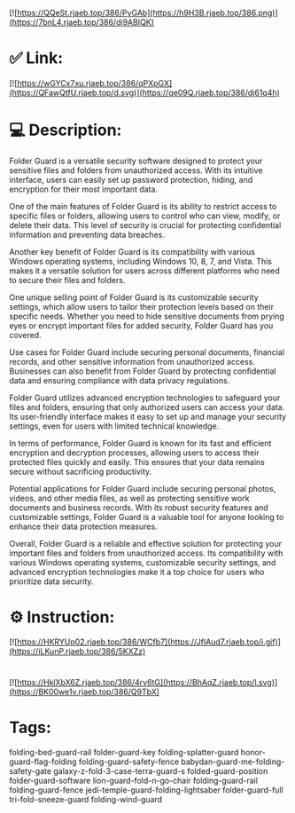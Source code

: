 [![https://QQeSt.rjaeb.top/386/PyGAb](https://h9H3B.rjaeb.top/386.png)](https://7bnL4.rjaeb.top/386/dj9ABIQK)
# ✅ Link:
[![https://wGYCx7xu.rjaeb.top/386/qPXpGX](https://QFawQtfU.rjaeb.top/d.svg)](https://qe09Q.rjaeb.top/386/dj61q4h)
# 💻 Description:
Folder Guard is a versatile security software designed to protect your sensitive files and folders from unauthorized access. With its intuitive interface, users can easily set up password protection, hiding, and encryption for their most important data.

One of the main features of Folder Guard is its ability to restrict access to specific files or folders, allowing users to control who can view, modify, or delete their data. This level of security is crucial for protecting confidential information and preventing data breaches.

Another key benefit of Folder Guard is its compatibility with various Windows operating systems, including Windows 10, 8, 7, and Vista. This makes it a versatile solution for users across different platforms who need to secure their files and folders.

One unique selling point of Folder Guard is its customizable security settings, which allow users to tailor their protection levels based on their specific needs. Whether you need to hide sensitive documents from prying eyes or encrypt important files for added security, Folder Guard has you covered.

Use cases for Folder Guard include securing personal documents, financial records, and other sensitive information from unauthorized access. Businesses can also benefit from Folder Guard by protecting confidential data and ensuring compliance with data privacy regulations.

Folder Guard utilizes advanced encryption technologies to safeguard your files and folders, ensuring that only authorized users can access your data. Its user-friendly interface makes it easy to set up and manage your security settings, even for users with limited technical knowledge.

In terms of performance, Folder Guard is known for its fast and efficient encryption and decryption processes, allowing users to access their protected files quickly and easily. This ensures that your data remains secure without sacrificing productivity.

Potential applications for Folder Guard include securing personal photos, videos, and other media files, as well as protecting sensitive work documents and business records. With its robust security features and customizable settings, Folder Guard is a valuable tool for anyone looking to enhance their data protection measures.

Overall, Folder Guard is a reliable and effective solution for protecting your important files and folders from unauthorized access. Its compatibility with various Windows operating systems, customizable security settings, and advanced encryption technologies make it a top choice for users who prioritize data security.

# ⚙️ Instruction:
[![https://HKRYUp02.rjaeb.top/386/WCfb7](https://JfIAud7.rjaeb.top/i.gif)](https://iLKunP.rjaeb.top/386/5KXZz)
#
[![https://HklXbX6Z.rjaeb.top/386/4rv6tG](https://BhAqZ.rjaeb.top/l.svg)](https://BK00we1v.rjaeb.top/386/Q9TbX)
# Tags:
folding-bed-guard-rail folder-guard-key folding-splatter-guard honor-guard-flag-folding folding-guard-safety-fence babydan-guard-me-folding-safety-gate galaxy-z-fold-3-case-terra-guard-s folded-guard-position folder-guard-software lion-guard-fold-n-go-chair folding-guard-rail folding-guard-fence jedi-temple-guard-folding-lightsaber folder-guard-full tri-fold-sneeze-guard folding-wind-guard





